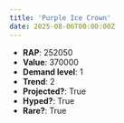 ```yaml
---
title: 'Purple Ice Crown'
date: 2025-08-06T00:00:00Z
---
```

- **RAP**: 252050
- **Value**: 370000
- **Demand level**: 1
- **Trend**: 2
- **Projected?**: True
- **Hyped?**: True
- **Rare?**: True
